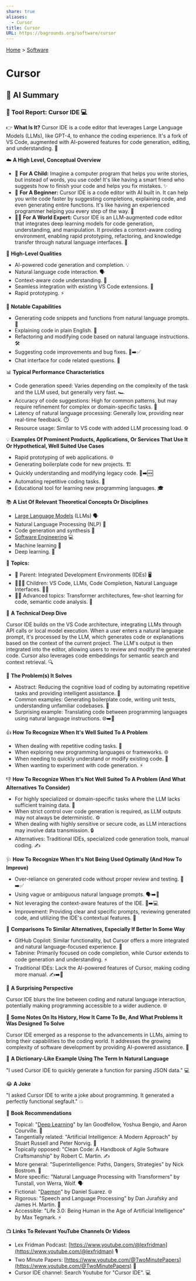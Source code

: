 ```yaml
---
share: true
aliases:
  - Cursor
title: Cursor
URL: https://bagrounds.org/software/cursor
---
```

[Home](../index.md) > [Software](./index.md)  
# Cursor  
  
## 🤖 AI Summary  
### 🔨 Tool Report: Cursor IDE 💻  
  
👉 **What Is It?** Cursor IDE is a code editor that leverages Large Language Models (LLMs), like GPT-4, to enhance the coding experience. It's a fork of VS Code, augmented with AI-powered features for code generation, editing, and understanding. 🤖  
  
☁️ **A High Level, Conceptual Overview**  
  
- 🍼 **For A Child:** Imagine a computer program that helps you write stories, but instead of words, you use code! It's like having a smart friend who suggests how to finish your code and helps you fix mistakes. ✨  
- 🏁 **For A Beginner:** Cursor IDE is a code editor with AI built in. It can help you write code faster by suggesting completions, explaining code, and even generating entire functions. It's like having an experienced programmer helping you every step of the way. 🚀  
- 🧙‍♂️ **For A World Expert:** Cursor IDE is an LLM-augmented code editor that integrates deep learning models for code generation, understanding, and manipulation. It provides a context-aware coding environment, enabling rapid prototyping, refactoring, and knowledge transfer through natural language interfaces. 🧠  
  
🌟 **High-Level Qualities**  
  
- AI-powered code generation and completion. 💡  
- Natural language code interaction. 🗣️  
- Context-aware code understanding. 🧐  
- Seamless integration with existing VS Code extensions. 🔌  
- Rapid prototyping. ⚡  
  
🚀 **Notable Capabilities**  
  
- Generating code snippets and functions from natural language prompts. 📝  
- Explaining code in plain English. 📖  
- Refactoring and modifying code based on natural language instructions. 🛠️  
- Suggesting code improvements and bug fixes. 🐞➡️✅  
- Chat interface for code related questions. 💬  
  
📊 **Typical Performance Characteristics**  
  
- Code generation speed: Varies depending on the complexity of the task and the LLM used, but generally very fast. 🏎️  
- Accuracy of code suggestions: High for common patterns, but may require refinement for complex or domain-specific tasks. 🎯  
- Latency of natural language processing: Generally low, providing near real-time feedback. ⏱️  
- Resource usage: Similar to VS code with added LLM processing load. ⚙️  
  
💡 **Examples Of Prominent Products, Applications, Or Services That Use It Or Hypothetical, Well Suited Use Cases**  
  
- Rapid prototyping of web applications. 🌐  
- Generating boilerplate code for new projects. 🏗️  
- Quickly understanding and modifying legacy code. 📜➡️🆕  
- Automating repetitive coding tasks. 🔁  
- Educational tool for learning new programming languages. 🎓  
  
📚 **A List Of Relevant Theoretical Concepts Or Disciplines**  
  
- [Large Language Models](../topics/large-language-models.md) (LLMs) 🗣️  
- Natural Language Processing (NLP) 💬  
- Code generation and synthesis 📝  
- [Software Engineering](../topics/software-engineering.md) 💻  
- Machine learning 🤖  
- Deep learning. 🧠  
  
🌲 **Topics:**  
  
- 👶 Parent: Integrated Development Environments (IDEs) 🖥️  
- 👩‍👧‍👦 Children: VS Code, LLMs, Code Completion, Natural Language Interfaces. 👧👦  
- 🧙‍♂️ Advanced topics: Transformer architectures, few-shot learning for code, semantic code analysis. 🤯  
  
🔬 **A Technical Deep Dive**  
  
Cursor IDE builds on the VS Code architecture, integrating LLMs through API calls or local model execution. When a user enters a natural language prompt, it's processed by the LLM, which generates code or explanations based on the context of the current project. The LLM's output is then integrated into the editor, allowing users to review and modify the generated code. Cursor also leverages code embeddings for semantic search and context retrieval. 🔍  
  
🧩 **The Problem(s) It Solves**  
  
- Abstract: Reducing the cognitive load of coding by automating repetitive tasks and providing intelligent assistance. 🤯  
- Common examples: Generating boilerplate code, writing unit tests, understanding unfamiliar codebases. 📝  
- Surprising example: Translating code between programming languages using natural language instructions. 🌐➡️🐍  
  
👍 **How To Recognize When It's Well Suited To A Problem**  
  
- When dealing with repetitive coding tasks. 🔁  
- When exploring new programming languages or frameworks. 🌐  
- When needing to quickly understand or modify existing code. 🧐  
- When wanting to experiment with code generation. ⚡  
  
👎 **How To Recognize When It's Not Well Suited To A Problem (And What Alternatives To Consider)**  
  
- For highly specialized or domain-specific tasks where the LLM lacks sufficient training data. 🙅  
- When strict control over code generation is required, as LLM outputs may not always be deterministic. ⚙️  
- When dealing with highly sensitive or secure code, as LLM interactions may involve data transmission. 🔒  
- Alternatives: Traditional IDEs, specialized code generation tools, manual coding. ✍️  
  
🩺 **How To Recognize When It's Not Being Used Optimally (And How To Improve)**  
  
- Over-reliance on generated code without proper review and testing. 🧐➡️✅  
- Using vague or ambiguous natural language prompts. 🗣️➡️📝  
- Not leveraging the context-aware features of the IDE. 🧠➡️💻  
- Improvement: Providing clear and specific prompts, reviewing generated code, and utilizing the IDE's contextual features. 🚀  
  
🔄 **Comparisons To Similar Alternatives, Especially If Better In Some Way**  
  
- GitHub Copilot: Similar functionality, but Cursor offers a more integrated and natural language-focused experience. 🤝  
- Tabnine: Primarily focused on code completion, while Cursor extends to code generation and understanding. ⚡  
- Traditional IDEs: Lack the AI-powered features of Cursor, making coding more manual. ✍️➡️🤖  
  
🤯 **A Surprising Perspective**  
  
Cursor IDE blurs the line between coding and natural language interaction, potentially making programming accessible to a wider audience. 🌐  
  
📜 **Some Notes On Its History, How It Came To Be, And What Problems It Was Designed To Solve**  
  
Cursor IDE emerged as a response to the advancements in LLMs, aiming to bring their capabilities to the coding world. It addresses the growing complexity of software development by providing AI-powered assistance. 🤖  
  
📝 **A Dictionary-Like Example Using The Term In Natural Language**  
  
"I used Cursor IDE to quickly generate a function for parsing JSON data." 💻  
  
😂 **A Joke**  
  
"I asked Cursor IDE to write a joke about programming. It generated a perfectly functional segfault." 💥  
  
📖 **Book Recommendations**  
  
- Topical: "[Deep Learning](../books/deep-learning.md)" by Ian Goodfellow, Yoshua Bengio, and Aaron Courville. 🧠  
- Tangentially related: "Artificial Intelligence: A Modern Approach" by Stuart Russell and Peter Norvig. 🤖  
- Topically opposed: "Clean Code: A Handbook of Agile Software Craftsmanship" by Robert C. Martin. ✍️  
- More general: "Superintelligence: Paths, Dangers, Strategies" by Nick Bostrom. 🤯  
- More specific: "Natural Language Processing with Transformers" by Tunstall, von Werra, Wolf. 🗣️  
- Fictional: "[Daemon](../books/daemon.md)" by Daniel Suarez. 🌐  
- Rigorous: "Speech and Language Processing" by Dan Jurafsky and James H. Martin. 💬  
- Accessible: "Life 3.0: Being Human in the Age of Artificial Intelligence" by Max Tegmark. ⚡  
  
📺 **Links To Relevant YouTube Channels Or Videos**  
  
- Lex Fridman Podcast: [https://www.youtube.com/@lexfridman](https://www.youtube.com/@lexfridman) 🎙️  
- Two Minute Papers: [https://www.youtube.com/@TwoMinutePapers](https://www.youtube.com/@TwoMinutePapers) 📄  
- Cursor IDE channel: Search Youtube for "Cursor IDE". 💻  
